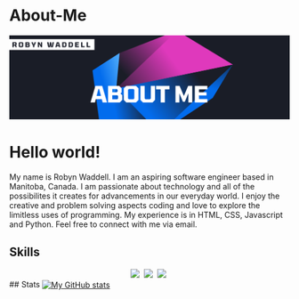 # About-Me
![](./Blue%20Modern%20Company%20Slogan%20LinkedIn%20Banner.png)
# Hello world!
My name is Robyn Waddell. I am an aspiring software engineer based in Manitoba, Canada. 
I am passionate about technology and all of the possibilites it creates for advancements in our everyday world. I enjoy the creative and problem solving aspects coding and love to explore the limitless uses of programming.
My experience is in HTML, CSS, Javascript and Python. 
Feel free to connect with me via email.
## Skills
<div align ="center">
<img src="https://img.shields.io/badge/code-javascript-informational?style=for-the-badge&logo=javascript&logoColor=white&color=f70995"/>&nbsp;
<img src="https://img.shields.io/badge/web-html-informational?style=for-the-badge&logo=html5&logoColor=white&color=f70995")/>&nbsp;
<img src="https://img.shields.io/badge/web-css-informational?style=for-the-badge&logo=css3&logoColor=white&color=f70995")/>&nbsp;
</div>
  ## Stats
<a href="https://github.com/robynwaddell">
  <img height="205px" align="center" src="https://github-readme-stats.vercel.app/api?username=robynwaddell&theme=dracula&show_icons=true" alt="My GitHub stats" />
</a>

